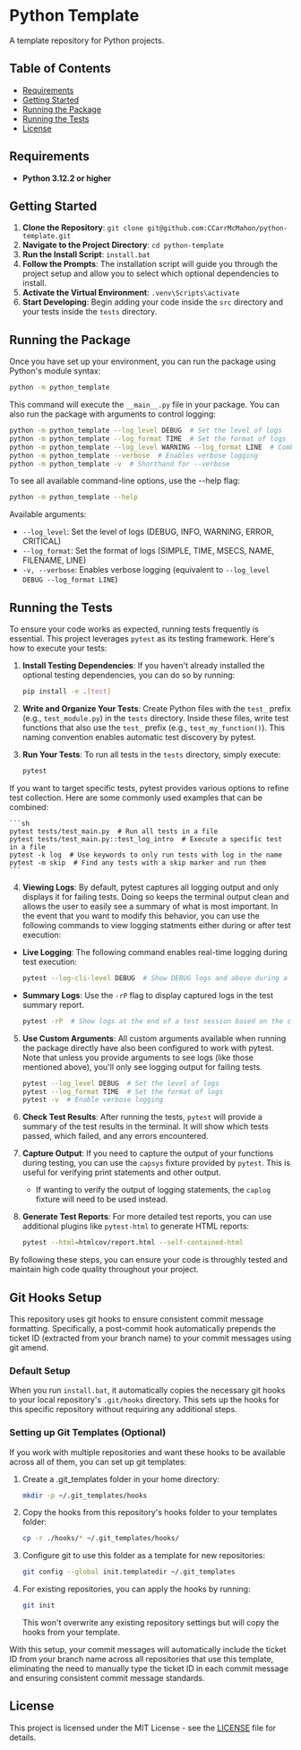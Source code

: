 # Python Template

A template repository for Python projects.

## Table of Contents

-   [Requirements](#requirements)
-   [Getting Started](#getting-started)
-   [Running the Package](#running-the-package)
-   [Running the Tests](#running-the-tests)
-   [License](#license)

## Requirements

-   **Python 3.12.2 or higher**

## Getting Started

1.  **Clone the Repository**: `git clone git@github.com:CCarrMcMahon/python-template.git`
2.  **Navigate to the Project Directory**: `cd python-template`
3.  **Run the Install Script**: `install.bat`
4.  **Follow the Prompts**: The installation script will guide you through the project setup and allow you to select which optional dependencies to install.
5.  **Activate the Virtual Environment**: `.venv\Scripts\activate`
6.  **Start Developing**: Begin adding your code inside the `src` directory and your tests inside the `tests` directory.

## Running the Package

Once you have set up your environment, you can run the package using Python's module syntax:

```sh
python -m python_template
```

This command will execute the `__main__.py` file in your package. You can also run the package with arguments to control logging:

```sh
python -m python_template --log_level DEBUG  # Set the level of logs
python -m python_template --log_format TIME  # Set the format of logs
python -m python_template --log_level WARNING --log_format LINE  # Combine logging options
python -m python_template --verbose  # Enables verbose logging
python -m python_template -v  # Shorthand for --verbose
```

To see all available command-line options, use the --help flag:

```sh
python -m python_template --help
```

Available arguments:

-   `--log_level`: Set the level of logs (DEBUG, INFO, WARNING, ERROR, CRITICAL)
-   `--log_format`: Set the format of logs (SIMPLE, TIME, MSECS, NAME, FILENAME, LINE)
-   `-v, --verbose`: Enables verbose logging (equivalent to `--log_level DEBUG --log_format LINE`)

## Running the Tests

To ensure your code works as expected, running tests frequently is essential. This project leverages `pytest` as its testing framework. Here's how to execute your tests:

1.  **Install Testing Dependencies**: If you haven't already installed the optional testing dependencies, you can do so by running:

    ```sh
    pip install -e .[test]
    ```

2.  **Write and Organize Your Tests**: Create Python files with the `test_` prefix (e.g., `test_module.py`) in the `tests` directory. Inside these files, write test functions that also use the `test_` prefix (e.g., `test_my_function()`). This naming convention enables automatic test discovery by pytest.
3.  **Run Your Tests**: To run all tests in the `tests` directory, simply execute:

    ```sh
    pytest
    ```

If you want to target specific tests, pytest provides various options to refine test collection. Here are some commonly used examples that can be combined:

    ```sh
    pytest tests/test_main.py  # Run all tests in a file
    pytest tests/test_main.py::test_log_intro  # Execute a specific test in a file
    pytest -k log  # Use keywords to only run tests with log in the name
    pytest -m skip  # Find any tests with a skip marker and run them
    ```

4. **Viewing Logs**: By default, pytest captures all logging output and only displays it for failing tests. Doing so keeps the terminal output clean and allows the user to easily see a summary of what is most important. In the event that you want to modify this behavior, you can use the following commands to view logging statments either during or after test execution:

-   **Live Logging**: The following command enables real-time logging during test execution:

    ```sh
    pytest --log-cli-level DEBUG  # Show DEBUG logs and above during a test
    ```

-   **Summary Logs**: Use the `-rP` flag to display captured logs in the test summary report.

    ```sh
    pytest -rP  # Show logs at the end of a test session based on the configured logging level
    ```

5.  **Use Custom Arguments**: All custom arguments available when running the package directly have also been configured to work with pytest. Note that unless you provide arguments to see logs (like those mentioned above), you'll only see logging output for failing tests.

    ```sh
    pytest --log_level DEBUG  # Set the level of logs
    pytest --log_format TIME  # Set the format of logs
    pytest -v  # Enable verbose logging
    ```

6.  **Check Test Results**: After running the tests, `pytest` will provide a summary of the test results in the terminal. It will show which tests passed, which failed, and any errors encountered.
7.  **Capture Output**: If you need to capture the output of your functions during testing, you can use the `capsys` fixture provided by `pytest`. This is useful for verifying print statements and other output.
    -   If wanting to verify the output of logging statements, the `caplog` fixture will need to be used instead.
8.  **Generate Test Reports**: For more detailed test reports, you can use additional plugins like `pytest-html` to generate HTML reports:

    ```sh
    pytest --html=htmlcov/report.html --self-contained-html
    ```

By following these steps, you can ensure your code is throughly tested and maintain high code quality throughout your project.

## Git Hooks Setup

This repository uses git hooks to ensure consistent commit message formatting. Specifically, a post-commit hook automatically prepends the ticket ID (extracted from your branch name) to your commit messages using git amend.

### Default Setup

When you run `install.bat`, it automatically copies the necessary git hooks to your local repository's `.git/hooks` directory. This sets up the hooks for this specific repository without requiring any additional steps.

### Setting up Git Templates (Optional)

If you work with multiple repositories and want these hooks to be available across all of them, you can set up git templates:

1. Create a .git_templates folder in your home directory:

    ```bash
    mkdir -p ~/.git_templates/hooks
    ```

2. Copy the hooks from this repository's hooks folder to your templates folder:

    ```bash
    cp -r ./hooks/* ~/.git_templates/hooks/
    ```

3. Configure git to use this folder as a template for new repositories:

    ```bash
    git config --global init.templatedir ~/.git_templates
    ```

4. For existing repositories, you can apply the hooks by running:
    ```bash
    git init
    ```
    This won't overwrite any existing repository settings but will copy the hooks from your template.

With this setup, your commit messages will automatically include the ticket ID from your branch name across all repositories that use this template, eliminating the need to manually type the ticket ID in each commit message and ensuring consistent commit message standards.

## License

This project is licensed under the MIT License - see the [LICENSE](LICENSE) file for details.
